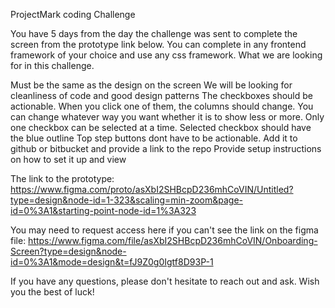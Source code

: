 
ProjectMark coding Challenge

You have 5 days from the day the challenge was sent to complete the screen from the prototype link below. You can complete in any frontend framework of your choice and use any css framework. What we are looking for in this challenge.

Must be the same as the design on the screen
We will be looking for cleanliness of code and good design patterns
The checkboxes should be actionable. When you click one of them, the columns should change. You can change whatever way you want whether it is to show less or more.
Only one checkbox can be selected at a time.
Selected checkbox should have the blue outline
Top step buttons dont have to be actionable.
Add it to github or bitbucket and provide a link to the repo
Provide setup instructions on how to set it up and view

The link to the prototype: https://www.figma.com/proto/asXbI2SHBcpD236mhCoVIN/Untitled?type=design&node-id=1-323&scaling=min-zoom&page-id=0%3A1&starting-point-node-id=1%3A323

You may need to request access here if you can't see the link on the figma file:  https://www.figma.com/file/asXbI2SHBcpD236mhCoVIN/Onboarding-Screen?type=design&node-id=0%3A1&mode=design&t=fJ9Z0g0Igtf8D93P-1

If you have any questions, please don't hesitate to reach out and ask. Wish you the best of luck!
